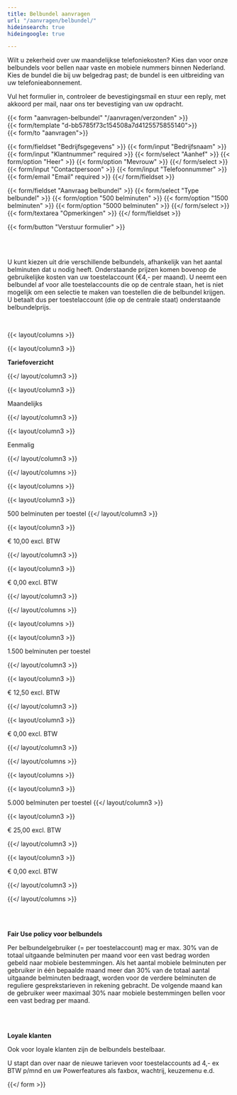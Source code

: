 ```yaml
---
title: Belbundel aanvragen
url: "/aanvragen/belbundel/"
hideinsearch: true
hideingoogle: true

---
```

Wilt u zekerheid over uw maandelijkse telefoniekosten? Kies dan voor onze belbundels voor bellen naar vaste en mobiele nummers binnen Nederland. Kies de bundel die bij uw belgedrag past; de bundel is een uitbreiding van uw telefonieabonnement.

Vul het formulier in, controleer de bevestigingsmail en stuur een reply, met akkoord per mail, naar ons ter bevestiging van uw opdracht.

{{< form "aanvragen-belbundel" "/aanvragen/verzonden" >}}  
{{< form/template "d-bb5785f73c154508a7d4125575855140">}}  
{{< form/to "aanvragen">}}

{{< form/fieldset "Bedrijfsgegevens" >}}
{{< form/input "Bedrijfsnaam" >}}
{{< form/input "Klantnummer" required >}}
{{< form/select "Aanhef" >}}
{{< form/option "Heer" >}}
{{< form/option "Mevrouw" >}}
{{</ form/select >}}
{{< form/input "Contactpersoon" >}}
{{< form/input "Telefoonnummer" >}}
{{< form/email "Email" required >}}
{{</ form/fieldset >}}

{{< form/fieldset "Aanvraag belbundel" >}}
{{< form/select "Type belbundel" >}}
{{< form/option "500 belminuten" >}}
{{< form/option "1500 belminuten" >}}
{{< form/option "5000 belminuten" >}}
{{</ form/select >}}
{{< form/textarea "Opmerkingen" >}}
{{</ form/fieldset >}}

{{< form/button "Verstuur formulier" >}}

<br><br>

U kunt kiezen uit drie verschillende belbundels, afhankelijk van het aantal belminuten dat u nodig heeft. Onderstaande prijzen komen bovenop de gebruikelijke kosten van uw toestelaccount (€4,- per maand). U neemt een belbundel af voor alle toestelaccounts die op de centrale staan, het is niet mogelijk om een selectie te maken van toestellen die de belbundel krijgen. U betaalt dus per toestelaccount (die op de centrale staat) onderstaande belbundelprijs.

<br>

{{< layout/columns >}}

{{< layout/column3 >}}

**Tariefoverzicht**

{{</ layout/column3 >}}

{{< layout/column3 >}}

Maandelijks

{{</ layout/column3 >}}

{{< layout/column3 >}}

Eenmalig

{{</ layout/column3 >}}

{{</ layout/columns >}}

{{< layout/columns >}}

{{< layout/column3 >}}

500 belminuten per toestel
{{</ layout/column3 >}}

{{< layout/column3 >}}

€ 10,00 excl. BTW

{{</ layout/column3 >}}

{{< layout/column3 >}}

€ 0,00 excl. BTW

{{</ layout/column3 >}}

{{</ layout/columns >}}

{{< layout/columns >}}

{{< layout/column3 >}}

1\.500 belminuten per toestel

{{</ layout/column3 >}}

{{< layout/column3 >}}

€ 12,50 excl. BTW

{{</ layout/column3 >}}

{{< layout/column3 >}}

€ 0,00 excl. BTW

{{</ layout/column3 >}}

{{</ layout/columns >}}

{{< layout/columns >}}

{{< layout/column3 >}}

5\.000 belminuten per toestel
{{</ layout/column3 >}}

{{< layout/column3 >}}

€ 25,00 excl. BTW

{{</ layout/column3 >}}

{{< layout/column3 >}}

€ 0,00 excl. BTW

{{</ layout/column3 >}}

{{</ layout/columns >}}

<br><br>

**Fair Use policy voor belbundels**

Per belbundelgebruiker (= per toestelaccount) mag er max. 30% van de totaal uitgaande belminuten per maand voor een vast bedrag worden gebeld naar mobiele bestemmingen. Als het aantal mobiele belminuten per gebruiker in één bepaalde maand meer dan 30% van de totaal aantal uitgaande belminuten bedraagt, worden voor de verdere belminuten de reguliere gesprekstarieven in rekening gebracht. De volgende maand kan de gebruiker weer maximaal 30% naar mobiele bestemmingen bellen voor een vast bedrag per maand.

<br><br>

**Loyale klanten**

Ook voor loyale klanten zijn de belbundels bestelbaar.

U stapt dan over naar de nieuwe tarieven voor toestelaccounts ad 4,- ex BTW p/mnd en uw Powerfeatures als faxbox, wachtrij, keuzemenu e.d.

{{</ form >}}
